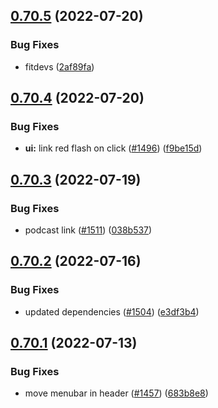 ## [0.70.5](https://github.com/EddieHubCommunity/LinkFree/compare/v0.70.4...v0.70.5) (2022-07-20)


### Bug Fixes

* fitdevs ([2af89fa](https://github.com/EddieHubCommunity/LinkFree/commit/2af89fa365e941a88de21766a140f337519ba63f))



## [0.70.4](https://github.com/EddieHubCommunity/LinkFree/compare/v0.70.3...v0.70.4) (2022-07-20)


### Bug Fixes

* **ui:** link red flash on click ([#1496](https://github.com/EddieHubCommunity/LinkFree/issues/1496)) ([f9be15d](https://github.com/EddieHubCommunity/LinkFree/commit/f9be15d8fbda7e66a0b83e2997d2dab8f63529a2))



## [0.70.3](https://github.com/EddieHubCommunity/LinkFree/compare/v0.70.2...v0.70.3) (2022-07-19)


### Bug Fixes

* podcast link ([#1511](https://github.com/EddieHubCommunity/LinkFree/issues/1511)) ([038b537](https://github.com/EddieHubCommunity/LinkFree/commit/038b537d96b1c35f96ff13dd7295afaf8af32438))



## [0.70.2](https://github.com/EddieHubCommunity/LinkFree/compare/v0.70.1...v0.70.2) (2022-07-16)


### Bug Fixes

* updated dependencies ([#1504](https://github.com/EddieHubCommunity/LinkFree/issues/1504)) ([e3df3b4](https://github.com/EddieHubCommunity/LinkFree/commit/e3df3b4d7257e6fe1df9e4a76fec215b49686000))



## [0.70.1](https://github.com/EddieHubCommunity/LinkFree/compare/v0.70.0...v0.70.1) (2022-07-13)


### Bug Fixes

* move menubar in header ([#1457](https://github.com/EddieHubCommunity/LinkFree/issues/1457)) ([683b8e8](https://github.com/EddieHubCommunity/LinkFree/commit/683b8e8d886ca1632d869caaaaf2d4efcdb45f05))



